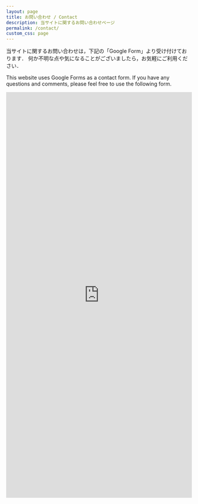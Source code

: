 ```yaml
---
layout: page
title: お問い合わせ / Contact
description: 当サイトに関するお問い合わせページ
permalink: /contact/
custom_css: page
---
```


当サイトに関するお問い合わせは，下記の「Google Form」より受け付けております．
何か不明な点や気になることがございましたら，お気軽にご利用ください．

This website uses Google Forms as a contact form.
If you have any questions and comments, please feel free to use the following form.

<iframe src="https://docs.google.com/forms/d/e/1FAIpQLSdabErKV7c1Jvp_Os0wxH_yq0-jsajSNVDSBxUKJk-FI-8aug/viewform?embedded=true" width="100%" height="1100" frameborder="0" marginheight="0" marginwidth="0" style="max-width: 100%;" allowfullscreen=""> </iframe>